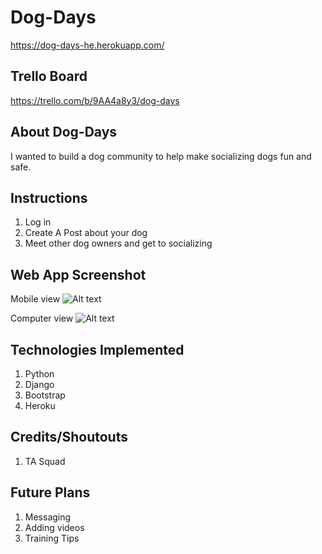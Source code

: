 # Dog-Days
https://dog-days-he.herokuapp.com/
## Trello Board 
https://trello.com/b/9AA4a8y3/dog-days

## About Dog-Days
I wanted to build a dog community to help make socializing dogs fun and safe. 

## Instructions
1. Log in 
2. Create A Post about your dog 
3. Meet other dog owners and get to socializing  

## Web App Screenshot
Mobile view
![Alt text](https://i.imgur.com/YyVqUaz.png ) 

Computer view
![Alt text](https://i.imgur.com/6Z47z51.png )

## Technologies Implemented
1. Python
2. Django
3. Bootstrap
4. Heroku

## Credits/Shoutouts
1. TA Squad 

## Future Plans
1. Messaging
2. Adding videos
3. Training Tips
